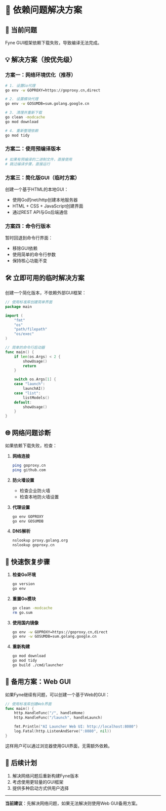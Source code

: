# 🔧 依赖问题解决方案

## 🚨 当前问题
Fyne GUI框架依赖下载失败，导致编译无法完成。

## 💡 解决方案（按优先级）

### 方案一：网络环境优化（推荐）
```bash
# 1. 设置Go代理
go env -w GOPROXY=https://goproxy.cn,direct

# 2. 设置模块代理
go env -w GOSUMDB=sum.golang.google.cn

# 3. 清理并重新下载
go clean -modcache
go mod download

# 4. 重新整理依赖
go mod tidy
```

### 方案二：使用预编译版本
```bash
# 如果有预编译的二进制文件，直接使用
# 跳过编译步骤，直接运行
```

### 方案三：简化版GUI（临时方案）
创建一个基于HTML的本地GUI：
- 使用Go的net/http创建本地服务器
- HTML + CSS + JavaScript创建界面
- 通过REST API与Go后端通信

### 方案四：命令行版本
暂时回退到命令行界面：
- 移除GUI依赖
- 使用简单的命令行参数
- 保持核心功能不变

## 🛠️ 立即可用的临时解决方案

创建一个简化版本，不依赖外部GUI框架：

```go
// 使用标准库创建简单界面
package main

import (
    "fmt"
    "os"
    "path/filepath"
    "os/exec"
)

// 简单的命令行启动器
func main() {
    if len(os.Args) < 2 {
        showUsage()
        return
    }

    switch os.Args[1] {
    case "launch":
        launchAI()
    case "list":
        listModels()
    default:
        showUsage()
    }
}
```

## 🌐 网络问题诊断

如果依赖下载失败，检查：

1. **网络连接**
   ```bash
   ping goproxy.cn
   ping github.com
   ```

2. **防火墙设置**
   - 检查企业防火墙
   - 检查本地防火墙设置

3. **代理设置**
   ```bash
   go env GOPROXY
   go env GOSUMDB
   ```

4. **DNS解析**
   ```bash
   nslookup proxy.golang.org
   nslookup goproxy.cn
   ```

## 🚀 快速恢复步骤

1. **检查Go环境**
   ```bash
   go version
   go env
   ```

2. **重置Go模块**
   ```bash
   go clean -modcache
   rm go.sum
   ```

3. **使用国内镜像**
   ```bash
   go env -w GOPROXY=https://goproxy.cn,direct
   go env -w GOSUMDB=sum.golang.google.cn
   ```

4. **重新构建**
   ```bash
   go mod download
   go mod tidy
   go build ./cmd/launcher
   ```

## 📱 备用方案：Web GUI

如果Fyne继续有问题，可以创建一个基于Web的GUI：

```go
// 使用标准库创建Web界面
func main() {
    http.HandleFunc("/", handleHome)
    http.HandleFunc("/launch", handleLaunch)

    fmt.Println("AI Launcher Web UI: http://localhost:8080")
    log.Fatal(http.ListenAndServe(":8080", nil))
}
```

这样用户可以通过浏览器使用GUI界面，无需额外依赖。

## 🔄 后续计划

1. 解决网络问题后重新构建Fyne版本
2. 考虑使用更轻量的GUI框架
3. 提供多种启动方式供用户选择

---

**当前建议**：先解决网络问题，如果无法解决则使用Web GUI备用方案。